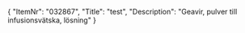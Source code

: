 {
  "ItemNr": "032867",
  "Title": "test",
  "Description": "Geavir, pulver till infusionsvätska, lösning"
}